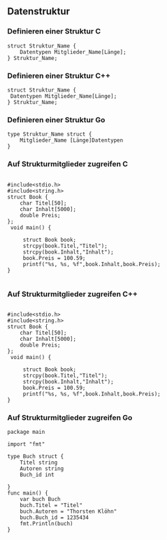 ## Datenstruktur
### Definieren einer Struktur C
```
struct Struktur_Name {
    Datentypen Mitglieder_Name[Länge];
} Struktur_Name;
```

### Definieren einer Struktur C++
```
struct Struktur_Name {
 Datentypen Mitglieder_Name[Länge];
} Struktur_Name;
```
### Definieren einer Struktur Go
```
type Struktur_Name struct {
	Mitglieder_Name [Länge]Datentypen
}
```


### Auf Strukturmitglieder zugreifen C

```

#include<stdio.h>
#include<string.h>
struct Book {
    char Titel[50];
    char Inhalt[5000];
    double Preis;
};
 void main() {

     struct Book book;
     strcpy(book.Titel,"Titel");
     strcpy(book.Inhalt,"Inhalt");
     book.Preis = 100.59;
     printf("%s, %s, %f",book.Inhalt,book.Preis);
}


```

### Auf Strukturmitglieder zugreifen C++

```

#include<stdio.h>
#include<string.h>
struct Book {
    char Titel[50];
    char Inhalt[5000];
    double Preis;
};
 void main() {

     struct Book book;
     strcpy(book.Titel,"Titel");
     strcpy(book.Inhalt,"Inhalt");
     book.Preis = 100.59;
     printf("%s, %s, %f",book.Inhalt,book.Preis);
}
```
### Auf Strukturmitglieder zugreifen Go

```
package main

import "fmt"

type Buch struct {
	Titel string
	Autoren string
	Buch_id int

}
func main() {
	var buch Buch
	buch.Titel = "Titel"
	buch.Autoren = "Thorsten Klöhn"
	buch.Buch_id = 1235434
	fmt.Println(buch)
}

```